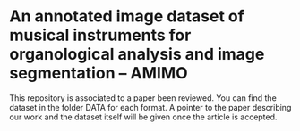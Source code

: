 # An annotated image dataset of musical instruments for organological analysis and image segmentation – AMIMO

This repository is associated to a paper been reviewed. You can find the dataset in the folder DATA for each format. A pointer to the paper describing our work and the dataset itself will be given once the article is accepted.
